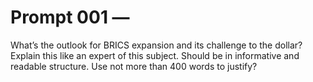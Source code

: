 # Prompt 001 — 
What’s the outlook for BRICS expansion and its challenge to the dollar? Explain this like an expert of this subject. Should be in informative and readable structure. Use not more than 400 words to justify?
